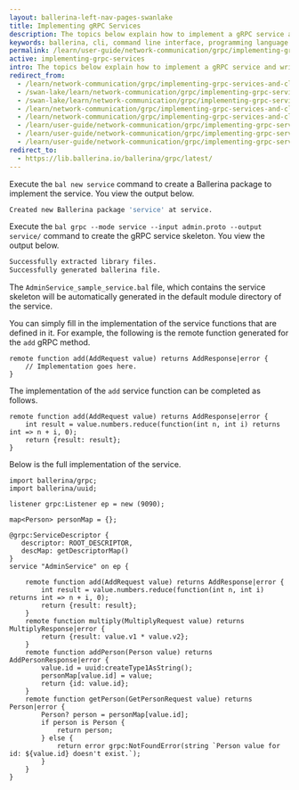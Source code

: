```yaml
---
layout: ballerina-left-nav-pages-swanlake
title: Implementing gRPC Services 
description: The topics below explain how to implement a gRPC service and write a client to invoke it.
keywords: ballerina, cli, command line interface, programming language
permalink: /learn/user-guide/network-communication/grpc/implementing-grpc-services-and-clients/implementing-grpc-services/
active: implementing-grpc-services
intro: The topics below explain how to implement a gRPC service and write a client to invoke it. 
redirect_from:
  - /learn/network-communication/grpc/implementing-grpc-services-and-clients
  - /swan-lake/learn/network-communication/grpc/implementing-grpc-services-and-clients/
  - /swan-lake/learn/network-communication/grpc/implementing-grpc-services-and-clients
  - /learn/network-communication/grpc/implementing-grpc-services-and-clients/
  - /learn/network-communication/grpc/implementing-grpc-services-and-clients
  - /learn/user-guide/network-communication/grpc/implementing-grpc-services-and-clients
  - /learn/user-guide/network-communication/grpc/implementing-grpc-services-and-clients/
  - /learn/user-guide/network-communication/grpc/implementing-grpc-services-and-clients/implementing-grpc-services
redirect_to:
  - https://lib.ballerina.io/ballerina/grpc/latest/
---
```


Execute the `bal new service` command to create a Ballerina package to implement the service. You view the output below.

```bash
Created new Ballerina package 'service' at service.
```

Execute the `bal grpc --mode service --input admin.proto --output service/` command to create the gRPC service skeleton. You view the output below.

```bash
Successfully extracted library files.
Successfully generated ballerina file.
```

The `AdminService_sample_service.bal` file, which contains the service skeleton will be automatically generated in the default module directory of the service. 

You can simply fill in the implementation of the service functions that are defined in it. For example, the following is the remote function generated for the `add` gRPC method. 

```ballerina
remote function add(AddRequest value) returns AddResponse|error {
    // Implementation goes here.
}
```

The implementation of the `add` service function can be completed as follows.

```ballerina
remote function add(AddRequest value) returns AddResponse|error {
    int result = value.numbers.reduce(function(int n, int i) returns int => n + i, 0);
    return {result: result};
}
```
Below is the full implementation of the service.

```ballerina
import ballerina/grpc;
import ballerina/uuid;
 
listener grpc:Listener ep = new (9090);
 
map<Person> personMap = {};
 
@grpc:ServiceDescriptor {
   descriptor: ROOT_DESCRIPTOR,
   descMap: getDescriptorMap()
}
service "AdminService" on ep {
 
    remote function add(AddRequest value) returns AddResponse|error {
        int result = value.numbers.reduce(function(int n, int i) returns int => n + i, 0);
        return {result: result};
    }
    remote function multiply(MultiplyRequest value) returns MultiplyResponse|error {
        return {result: value.v1 * value.v2};
    }
    remote function addPerson(Person value) returns AddPersonResponse|error {
        value.id = uuid:createType1AsString();
        personMap[value.id] = value;
        return {id: value.id};
    }
    remote function getPerson(GetPersonRequest value) returns Person|error {
        Person? person = personMap[value.id];
        if person is Person {
            return person;
        } else {
            return error grpc:NotFoundError(string `Person value for id: ${value.id} doesn't exist.`);
        }
    }
}
```

<style> #tree-expand-all, #tree-collapse-all, .cTocElements {display:none;} .cGitButtonContainer {padding-left: 40px;} </style>

